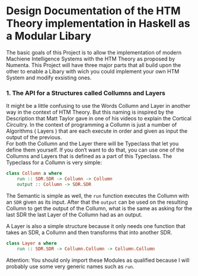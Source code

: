 # Design Documentation of the HTM Theory implementation in Haskell as a Modular Libary
The basic goals of this Project is to allow the implementation of modern Machiene Intelligence Systems with the HTM Theory as proposed by Numenta.
This Project will have three major parts that all build upon the other to enable a Libary with wich you could implement your own HTM System and modify exsisting ones.
### 1. The API for a Structures called Collumns and Layers
It might be a little confusing to use the Words Collumn and Layer in another way in the context of HTM Theory. 
But this naming is inspired by the Description that Matt Taylor gave in one of his videos
to explain the Cortical Circuitry. 
In the context of programming a Collumn is just a number of Algorithms ( Layers ) 
that are each execute in order and given as input the output of the previous.                        
For both the Collumn and the Layer there will be Typeclass that let you define them yourself. 
If you don‘t want to do that, you can use one of the Collumns and Layers 
that is  defined as a part of this Typeclass.
The Typeclass for a Collumn is very simple:
```haskell
class Collumn a where
    run :: SDR.SDR -> Collumn -> Collumn
    output :: Collumn -> SDR.SDR
```
The Semantic is simple as well, the `run` function executes the 
Collumn with an `SDR` given as its input.
After that the `output` can be used on the resulting Collumn to
get the output of the Collumn, what is the same as asking
for the last SDR the last Layer of the Collumn had as an output.

A Layer is also a simple structure because it only
needs one function that takes an SDR, a Collumn and then
transforms that into another SDR.
```haskell
class Layer a where
    run :: SDR.SDR -> Collumn.Collumn -> Collumn.Collumn
```
Attention: You should only import these Modules as qualified
because I will probably use some very generic names such as
`run`.
